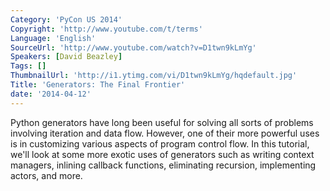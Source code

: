 ```yaml
---
Category: 'PyCon US 2014'
Copyright: 'http://www.youtube.com/t/terms'
Language: 'English'
SourceUrl: 'http://www.youtube.com/watch?v=D1twn9kLmYg'
Speakers: [David Beazley]
Tags: []
ThumbnailUrl: 'http://i1.ytimg.com/vi/D1twn9kLmYg/hqdefault.jpg'
Title: 'Generators: The Final Frontier'
date: '2014-04-12'
---
```

Python generators have long been useful for solving all sorts of problems involving iteration and data flow. However, one of their more powerful uses is in customizing various aspects of program control flow. In this tutorial, we'll look at some more exotic uses of generators such as writing context managers, inlining callback functions, eliminating recursion, implementing actors, and more.